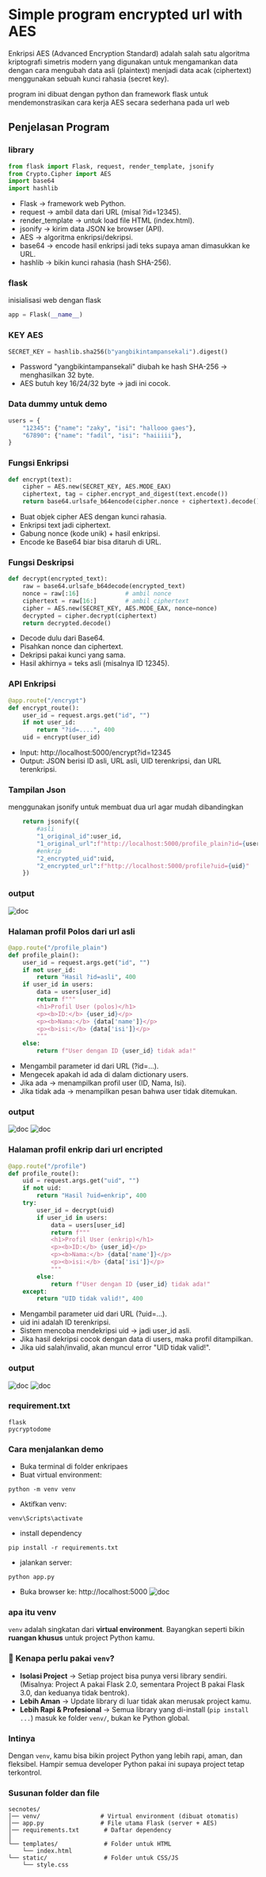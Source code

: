 ﻿# Simple program encrypted url with AES 
Enkripsi AES (Advanced Encryption Standard) adalah salah satu algoritma kriptografi simetris modern yang digunakan untuk mengamankan data dengan cara mengubah data asli (plaintext) menjadi data acak (ciphertext) menggunakan sebuah kunci rahasia (secret key).

program ini dibuat dengan python dan framework flask untuk mendemonstrasikan cara kerja AES secara sederhana pada url web

## Penjelasan Program 
### library
```python
from flask import Flask, request, render_template, jsonify
from Crypto.Cipher import AES
import base64
import hashlib
```
* Flask → framework web Python.
* request → ambil data dari URL (misal ?id=12345).
* render_template → untuk load file HTML (index.html).
* jsonify → kirim data JSON ke browser (API).
* AES → algoritma enkripsi/dekripsi.
* base64 → encode hasil enkripsi jadi teks supaya aman dimasukkan ke URL.
* hashlib → bikin kunci rahasia (hash SHA-256).

### flask
inisialisasi web dengan flask
```python
app = Flask(__name__)
```
### KEY AES
```python
SECRET_KEY = hashlib.sha256(b"yangbikintampansekali").digest()
```
* Password "yangbikintampansekali" diubah ke hash SHA-256 → menghasilkan 32 byte.
* AES butuh key 16/24/32 byte → jadi ini cocok.

### Data dummy untuk demo
```python
users = {
    "12345": {"name": "zaky", "isi": "hallooo gaes"},
    "67890": {"name": "fadil", "isi": "haiiiii"},
}
```
### Fungsi Enkripsi
``` python
def encrypt(text):
    cipher = AES.new(SECRET_KEY, AES.MODE_EAX)
    ciphertext, tag = cipher.encrypt_and_digest(text.encode())
    return base64.urlsafe_b64encode(cipher.nonce + ciphertext).decode()
```
* Buat objek cipher AES dengan kunci rahasia.
* Enkripsi text jadi ciphertext.
* Gabung nonce (kode unik) + hasil enkripsi.
* Encode ke Base64 biar bisa ditaruh di URL.

### Fungsi Deskripsi
```python
def decrypt(encrypted_text):
    raw = base64.urlsafe_b64decode(encrypted_text)
    nonce = raw[:16]             # ambil nonce
    ciphertext = raw[16:]        # ambil ciphertext
    cipher = AES.new(SECRET_KEY, AES.MODE_EAX, nonce=nonce)
    decrypted = cipher.decrypt(ciphertext)
    return decrypted.decode()
```
* Decode dulu dari Base64.
* Pisahkan nonce dan ciphertext.
* Dekripsi pakai kunci yang sama.
* Hasil akhirnya = teks asli (misalnya ID 12345).

### API Enkripsi
```python
@app.route("/encrypt")
def encrypt_route():
    user_id = request.args.get("id", "")
    if not user_id:
        return "?id=....", 400
    uid = encrypt(user_id)
```
* Input: http://localhost:5000/encrypt?id=12345
* Output: JSON berisi ID asli, URL asli, UID terenkripsi, dan URL terenkripsi.

### Tampilan Json 
menggunakan jsonify untuk membuat dua url agar mudah dibandingkan
```python
    return jsonify({
        #asli
        "1_original_id":user_id,
        "1_original_url":f"http://localhost:5000/profile_plain?id={user_id}",
        #enkrip
        "2_encrypted_uid":uid,
        "2_encrypted_url":f"http://localhost:5000/profile?uid={uid}"
    })
```
### output
![doc](doc/2.png)

### Halaman profil Polos dari url asli
```python
@app.route("/profile_plain")
def profile_plain():
    user_id = request.args.get("id", "")
    if not user_id:
        return "Hasil ?id=asli", 400
    if user_id in users:
        data = users[user_id]
        return f"""
        <h1>Profil User (polos)</h1>
        <p><b>ID:</b> {user_id}</p>
        <p><b>Nama:</b> {data['name']}</p>
        <p><b>isi:</b> {data['isi']}</p>
        """
    else:
        return f"User dengan ID {user_id} tidak ada!"
```
* Mengambil parameter id dari URL (?id=...).
* Mengecek apakah id ada di dalam dictionary users.
* Jika ada → menampilkan profil user (ID, Nama, Isi).
* Jika tidak ada → menampilkan pesan bahwa user tidak ditemukan.
### output
![doc](doc/3.png)
![doc](doc/5.png)

### Halaman profil enkrip dari url encripted
```python
@app.route("/profile")
def profile_route():
    uid = request.args.get("uid", "")
    if not uid:
        return "Hasil ?uid=enkrip", 400
    try:
        user_id = decrypt(uid)
        if user_id in users:
            data = users[user_id]
            return f"""
            <h1>Profil User (enkrip)</h1>
            <p><b>ID:</b> {user_id}</p>
            <p><b>Nama:</b> {data['name']}</p>
            <p><b>isi:</b> {data['isi']}</p>
            """
        else:
            return f"User dengan ID {user_id} tidak ada!"
    except:
        return "UID tidak valid!", 400
```
* Mengambil parameter uid dari URL (?uid=...).
* uid ini adalah ID terenkripsi.
* Sistem mencoba mendekripsi uid → jadi user_id asli.
* Jika hasil dekripsi cocok dengan data di users, maka profil ditampilkan.
* Jika uid salah/invalid, akan muncul error "UID tidak valid!".
### output
![doc](doc/4.png)
![doc](doc/6.png)

### requirement.txt
```
flask
pycryptodome
```

### Cara menjalankan demo 

* Buka terminal di folder enkripaes
* Buat virtual environment:
```
python -m venv venv
```
* Aktifkan venv:
```
venv\Scripts\activate
```
* install dependency
```
pip install -r requirements.txt
```
* jalankan server:
```
python app.py
```
* Buka browser ke: http://localhost:5000
![doc](doc/1.png)

### apa itu venv
`venv` adalah singkatan dari **virtual environment**.
Bayangkan seperti bikin **ruangan khusus** untuk project Python kamu.

### 🔹 Kenapa perlu pakai `venv`?

* **Isolasi Project** → Setiap project bisa punya versi library sendiri.
  (Misalnya: Project A pakai Flask 2.0, sementara Project B pakai Flask 3.0, dan keduanya tidak bentrok).
* **Lebih Aman** → Update library di luar tidak akan merusak project kamu.
* **Lebih Rapi & Profesional** → Semua library yang di-install (`pip install ...`) masuk ke folder `venv/`, bukan ke Python global.

### Intinya

Dengan `venv`, kamu bisa bikin project Python yang lebih rapi, aman, dan fleksibel. Hampir semua developer Python pakai ini supaya project tetap terkontrol.

### Susunan folder dan file
```
secnotes/
│── venv/                 # Virtual environment (dibuat otomatis)
│── app.py                # File utama Flask (server + AES)
│── requirements.txt       # Daftar dependency
│
└── templates/             # Folder untuk HTML
    └── index.html
└── static/                # Folder untuk CSS/JS
    └── style.css
```


